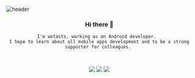 ![header](https://capsule-render.vercel.app/api?type=soft&color=auto&height=120&section=header&text=wotosts&fontSize=50)

<div align="center">
<h3>Hi there 👋</h3>

```
I'm wotosts, working as an Android developer.  
I hope to learn about all mobile apps development and to be a strong supporter for colleagues. 
```

<br>

<img src="https://img.shields.io/badge/Android-3DDC84?style=for-the-badge&logo=android&logoColor=FFFFFF"/> <img src="https://img.shields.io/badge/Kotlin-7F52FF?style=for-the-badge&logo=kotlin&logoColor=FFFFFF"/> <img src="https://img.shields.io/badge/Java-F36D00?style=for-the-badge"/>


</div>
<!--
**wotosts/wotosts** is a ✨ _special_ ✨ repository because its `README.md` (this file) appears on your GitHub profile.

Here are some ideas to get you started:

- 🔭 I’m currently working on ...
- 🌱 I’m currently learning ...
- 👯 I’m looking to collaborate on ...
- 🤔 I’m looking for help with ...
- 💬 Ask me about ...
- 📫 How to reach me: ...
- 😄 Pronouns: ...
- ⚡ Fun fact: ...
-->
